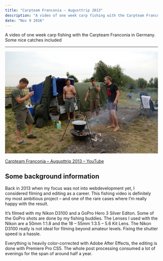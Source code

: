 ```yaml
---
title: "Carpteam Franconia – Augusttrip 2013"
description: "A video of one week carp fishing with the Carpteam Franconia in Germany"
date: "Nov 9 2016"
---
```

A video of one week carp fishing with the Carpteam Franconia in Germany. Some nice catches included

---

![Carpteam Franconia](./carpteam-franconia.jpg)

[Carpteam Franconia – Augusttrip 2013 – YouTube](https://www.youtube.com/watch?v=IjYWp0ZRQ4A)

## Some background information

Back in 2013 when my focus was not into webdevelopment yet, I considered filming and editing as a career. This fishing video is definitely my most ambitious project – and one of the rare cases where I’m really happy with the result.

It’s filmed with my Nikon D3100 and a GoPro Hero 3 Silver Editon. Some of the GoPro shots are done by my fishing buddies. The Lenses I used with the Nikon are a 50mm 1:1.8 and the 18 – 55mm 1:3.5 – 5.6 Kit Lens. The Nikon D3100 really is not ideal for filming beyond amateur levels. Fixing the shutter speed is a hassle.

Everything is heavily color-corrected with Adobe After Effects, the editing is done with Premiere Pro CS5. The whole post processing consumed a lot of evenings for the span of around half a year.